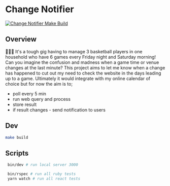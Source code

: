 # Change Notifier

[![Change Notifier Make Build](https://github.com/sjalex78/change-notifier/actions/workflows/build.yml/badge.svg)](https://github.com/sjalex78/change-notifier/actions/workflows/build.yml)

## Overview

🏀🏀🏀
It's a tough gig having to manage 3 basketball players in one household who have 6 games every Friday night and Saturday morning! Can you imagine the confusion and madness when a game time or venue changes at the last minute? This project aims to let me know when a change has happened to cut out my need to check the website in the days leading up to a game. Ultimately it would integrate with my online calendar of choice but for now the aim is to;

- poll every 5 min
- run web query and process
- store result
- if result changes - send notification to users

## Dev

```sh
make build
```

## Scripts

```sh
 bin/dev # run local server 3000
```

```sh
 bin/rspec # run all ruby tests
 yarn watch # run all react tests
```
